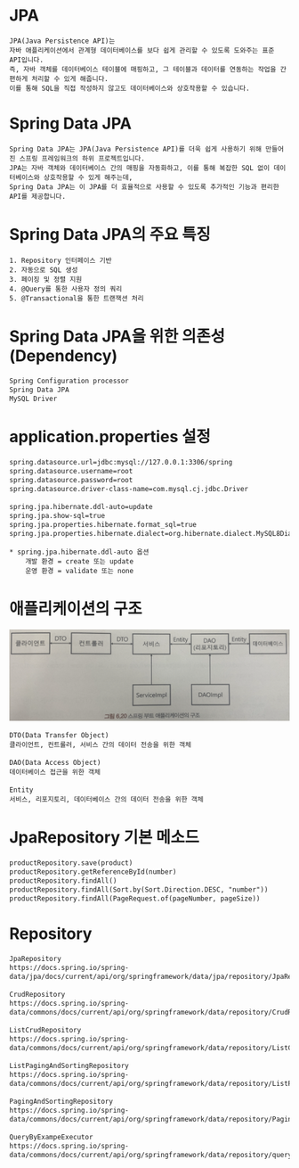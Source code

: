 # JPA

    JPA(Java Persistence API)는 
    자바 애플리케이션에서 관계형 데이터베이스를 보다 쉽게 관리할 수 있도록 도와주는 표준 API입니다. 
    즉, 자바 객체를 데이터베이스 테이블에 매핑하고, 그 테이블과 데이터를 연동하는 작업을 간편하게 처리할 수 있게 해줍니다. 
    이를 통해 SQL을 직접 작성하지 않고도 데이터베이스와 상호작용할 수 있습니다.

# Spring Data JPA

    Spring Data JPA는 JPA(Java Persistence API)를 더욱 쉽게 사용하기 위해 만들어진 스프링 프레임워크의 하위 프로젝트입니다. 
    JPA는 자바 객체와 데이터베이스 간의 매핑을 자동화하고, 이를 통해 복잡한 SQL 없이 데이터베이스와 상호작용할 수 있게 해주는데, 
    Spring Data JPA는 이 JPA를 더 효율적으로 사용할 수 있도록 추가적인 기능과 편리한 API를 제공합니다.

# Spring Data JPA의 주요 특징

    1. Repository 인터페이스 기반
    2. 자동으로 SQL 생성
    3. 페이징 및 정렬 지원
    4. @Query를 통한 사용자 정의 쿼리
    5. @Transactional을 통한 트랜잭션 처리

# Spring Data JPA을 위한 의존성(Dependency)

    Spring Configuration processor
    Spring Data JPA
    MySQL Driver

# application.properties 설정

    spring.datasource.url=jdbc:mysql://127.0.0.1:3306/spring
    spring.datasource.username=root
    spring.datasource.password=root
    spring.datasource.driver-class-name=com.mysql.cj.jdbc.Driver

    spring.jpa.hibernate.ddl-auto=update
    spring.jpa.show-sql=true
    spring.jpa.properties.hibernate.format_sql=true
    spring.jpa.properties.hibernate.dialect=org.hibernate.dialect.MySQL8Dialect

    * spring.jpa.hibernate.ddl-auto 옵션
        개발 환경 = create 또는 update
        운영 환경 = validate 또는 none

# 애플리케이션의 구조

![SpringDataJPA Process.png](SpringDataJPA%20Process.png)

    DTO(Data Transfer Object)
    클라이언트, 컨트롤러, 서비스 간의 데이터 전송을 위한 객체

    DAO(Data Access Object)
    데이터베이스 접근을 위한 객체

    Entity
    서비스, 리포지토리, 데이터베이스 간의 데이터 전송을 위한 객체

# JpaRepository 기본 메소드

    productRepository.save(product)
    productRepository.getReferenceById(number)
    productRepository.findAll()
    productRepository.findAll(Sort.by(Sort.Direction.DESC, "number"))
    productRepository.findAll(PageRequest.of(pageNumber, pageSize))

# Repository

    JpaRepository
    https://docs.spring.io/spring-data/jpa/docs/current/api/org/springframework/data/jpa/repository/JpaRepository.html

    CrudRepository
    https://docs.spring.io/spring-data/commons/docs/current/api/org/springframework/data/repository/CrudRepository.html

    ListCrudRepository
    https://docs.spring.io/spring-data/commons/docs/current/api/org/springframework/data/repository/ListCrudRepository.html

    ListPagingAndSortingRepository
    https://docs.spring.io/spring-data/commons/docs/current/api/org/springframework/data/repository/ListPagingAndSortingRepository.html

    PagingAndSortingRepository
    https://docs.spring.io/spring-data/commons/docs/current/api/org/springframework/data/repository/PagingAndSortingRepository.html

    QueryByExampeExecutor
    https://docs.spring.io/spring-data/commons/docs/current/api/org/springframework/data/repository/query/QueryByExampleExecutor.html






